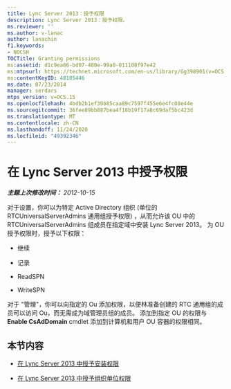 ```yaml
---
title: Lync Server 2013：授予权限
description: Lync Server 2013：授予权限。
ms.reviewer: ''
ms.author: v-lanac
author: lanachin
f1.keywords:
- NOCSH
TOCTitle: Granting permissions
ms:assetid: d1c9ea66-bd07-480e-99a0-011108f97e42
ms:mtpsurl: https://technet.microsoft.com/en-us/library/Gg398901(v=OCS.15)
ms:contentKeyID: 48185446
ms.date: 07/23/2014
manager: serdars
mtps_version: v=OCS.15
ms.openlocfilehash: 4bdb2b1ef39b85caa89c7597f455e6e4fc08e44e
ms.sourcegitcommit: 36fee89bb887bea4f18b19f17a8c69daf5bc423d
ms.translationtype: MT
ms.contentlocale: zh-CN
ms.lasthandoff: 11/24/2020
ms.locfileid: "49392346"
---
```

# <a name="granting-permissions-in-lync-server-2013"></a>在 Lync Server 2013 中授予权限

<div data-xmlns="http://www.w3.org/1999/xhtml">

<div class="topic" data-xmlns="http://www.w3.org/1999/xhtml" data-msxsl="urn:schemas-microsoft-com:xslt" data-cs="https://msdn.microsoft.com/">

<div data-asp="https://msdn2.microsoft.com/asp">



</div>

<div id="mainSection">

<div id="mainBody">

<span> </span>

_**主题上次修改时间：** 2012-10-15_

对于设置，你可以为特定 Active Directory 组织 (单位的 RTCUniversalServerAdmins 通用组授予权限) ，从而允许该 OU 中的 RTCUniversalServerAdmins 组成员在指定域中安装 Lync Server 2013。 为 OU 授予权限时，授予以下权限：

  - 继续

  - 记录

  - ReadSPN

  - WriteSPN

对于 "管理"，你可以向指定的 Ou 添加权限，以便林准备创建的 RTC 通用组的成员可以访问 Ou，而无需成为域管理员组的成员。 添加到指定 OU 的权限与 **Enable CsAdDomain** cmdlet 添加到计算机和用户 OU 容器的权限相同。

<div>

## <a name="in-this-section"></a>本节内容

  - [在 Lync Server 2013 中授予安装权限](lync-server-2013-granting-setup-permissions.md)

  - [在 Lync Server 2013 中授予组织单位权限](lync-server-2013-granting-organizational-unit-permissions.md)

</div>

</div>

<span> </span>

</div>

</div>

</div>

